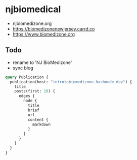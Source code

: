 # njbiomedical

- njbiomedizone.org
- https://biomedizonenewjersey.carrd.co
- https://www.biomedizone.org

## Todo

- rename to 'NJ BioMedizone'
- sync blog

```graphql
query Publication {
  publication(host: "introtobiomedizone.hashnode.dev") {
    title
    posts(first: 10) {
      edges {
        node {
          title
          brief
          url
          content {
            markdown
          }
        }
      }
    }
  }
}
```
